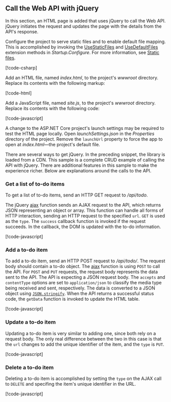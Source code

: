## Call the Web API with jQuery

In this section, an HTML page is added that uses jQuery to call the Web API. jQuery initiates the request and updates the page with the details from the API's response.

Configure the project to serve static files and to enable default file mapping. This is accomplished by invoking the [UseStaticFiles](/dotnet/api/microsoft.aspnetcore.builder.staticfileextensions.usestaticfiles#Microsoft_AspNetCore_Builder_StaticFileExtensions_UseStaticFiles_Microsoft_AspNetCore_Builder_IApplicationBuilder_) and [UseDefaultFiles](/dotnet/api/microsoft.aspnetcore.builder.defaultfilesextensions.usedefaultfiles#Microsoft_AspNetCore_Builder_DefaultFilesExtensions_UseDefaultFiles_Microsoft_AspNetCore_Builder_IApplicationBuilder_) extension methods in *Startup.Configure*. For more information, see [Static files](xref:fundamentals/static-files).

[!code-csharp[](../../tutorials/first-web-api/samples/2.0/TodoApi/Startup2.cs?name=snippet_Configure&highlight=3-4)]

Add an HTML file, named *index.html*, to the project's *wwwroot* directory. Replace its contents with the following markup:

[!code-html[](../../tutorials/first-web-api/samples/2.0/TodoApi/wwwroot/index.html)]

Add a JavaScript file, named *site.js*, to the project's *wwwroot* directory. Replace its contents with the following code:

[!code-javascript[](../../tutorials/first-web-api/samples/2.0/TodoApi/wwwroot/site.js?name=snippet_SiteJs)]

A change to the ASP.NET Core project's launch settings may be required to test the HTML page locally. Open *launchSettings.json* in the *Properties* directory of the project. Remove the `launchUrl` property to force the app to open at *index.html*&mdash;the project's default file.

There are several ways to get jQuery. In the preceding snippet, the library is loaded from a CDN. This sample is a complete CRUD example of calling the API with jQuery. There are additional features in this sample to make the experience richer. Below are explanations around the calls to the API.

### Get a list of to-do items

To get a list of to-do items, send an HTTP GET request to */api/todo*.

The jQuery [ajax](https://api.jquery.com/jquery.ajax/) function sends an AJAX request to the API, which returns JSON representing an object or array. This function can handle all forms of HTTP interaction, sending an HTTP request to the specified `url`. `GET` is used as the `type`. The `success` callback function is invoked if the request succeeds. In the callback, the DOM is updated with the to-do information.

[!code-javascript[](../../tutorials/first-web-api/samples/2.0/TodoApi/wwwroot/site.js?name=snippet_GetData)]

### Add a to-do item

To add a to-do item, send an HTTP POST request to */api/todo/*. The request body should contain a to-do object. The [ajax](https://api.jquery.com/jquery.ajax/) function is using `POST` to call the API. For `POST` and `PUT` requests, the request body represents the data sent to the API. The API is expecting a JSON request body. The `accepts` and `contentType` options are set to `application/json` to classify the media type being received and sent, respectively. The data is converted to a JSON object using [`JSON.stringify`](https://developer.mozilla.org/docs/Web/JavaScript/Reference/Global_Objects/JSON/stringify). When the API returns a successful status code, the `getData` function is invoked to update the HTML table.

[!code-javascript[](../../tutorials/first-web-api/samples/2.0/TodoApi/wwwroot/site.js?name=snippet_AddItem)]

### Update a to-do item

Updating a to-do item is very similar to adding one, since both rely on a request body. The only real difference between the two in this case is that the `url` changes to add the unique identifier of the item, and the `type` is `PUT`.

[!code-javascript[](../../tutorials/first-web-api/samples/2.0/TodoApi/wwwroot/site.js?name=snippet_AjaxPut)]

### Delete a to-do item

Deleting a to-do item is accomplished by setting the `type` on the AJAX call to `DELETE` and specifing the item's unique identifier in the URL.

[!code-javascript[](../../tutorials/first-web-api/samples/2.0/TodoApi/wwwroot/site.js?name=snippet_AjaxDelete)]
